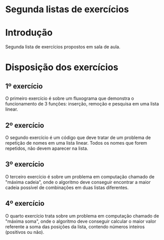 # Segunda listas de exercícios
<h1>Introdução</h1>
<p>Segunda lista de exercícios propostos em sala de aula.</p>

<h1>Disposição dos exercícios</h1>

<h2>1º exercício</h2>
<p>O primeiro exercício é sobre um fluxograma que demonstra o funcionamento de 3 funções: inserção, remoção e pesquisa em uma lista linear.</p>

<h2>2º exercício</h2>
<p>O segundo exercício é um código que deve tratar de um problema de repetição de nomes em uma lista linear. Todos os nomes que forem repetidos, não devem aparecer na lista.</p>

<h2>3º exercício</h2>
<p>O terceiro exercício é sobre um problema em computação chamado de "máxima cadeia", onde o algoritmo deve conseguir encontrar a maior cadeia possível de combinações em duas listas diferentes.</p>

<h2>4º exercício</h2>
<p>O quarto exercício trata sobre um problema em computação chamado de "máxima soma", onde o algoritmo deve conseguir calcular o maior valor referente a soma das posições da lista, contendo números inteiros (positivos ou não).</p>